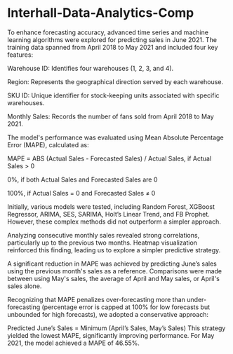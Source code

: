 # Interhall-Data-Analytics-Comp

To enhance forecasting accuracy, advanced time series and machine learning algorithms were explored for predicting sales in June 2021. The training data spanned from April 2018 to May 2021 and included four key features:

Warehouse ID: Identifies four warehouses (1, 2, 3, and 4).

Region: Represents the geographical direction served by each warehouse.

SKU ID: Unique identifier for stock-keeping units associated with specific warehouses.

Monthly Sales: Records the number of fans sold from April 2018 to May 2021.

The model's performance was evaluated using Mean Absolute Percentage Error (MAPE), calculated as:

MAPE = ABS (Actual Sales - Forecasted Sales) / Actual Sales, if Actual Sales > 0

0%, if both Actual Sales and Forecasted Sales are 0

100%, if Actual Sales = 0 and Forecasted Sales ≠ 0

Initially, various models were tested, including Random Forest, XGBoost Regressor, ARIMA, SES, SARIMA, Holt’s Linear Trend, and FB Prophet. However, these complex methods did not outperform a simpler approach.

Analyzing consecutive monthly sales revealed strong correlations, particularly up to the previous two months. Heatmap visualization reinforced this finding, leading us to explore a simpler predictive strategy.

A significant reduction in MAPE was achieved by predicting June’s sales using the previous month's sales as a reference. Comparisons were made between using May's sales, the average of April and May sales, or April's sales alone.

Recognizing that MAPE penalizes over-forecasting more than under-forecasting (percentage error is capped at 100% for low forecasts but unbounded for high forecasts), we adopted a conservative approach:

Predicted June’s Sales = Minimum (April’s Sales, May’s Sales)
This strategy yielded the lowest MAPE, significantly improving performance. For May 2021, the model achieved a MAPE of 46.55%.
